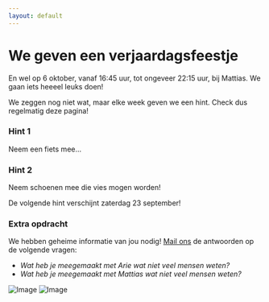 ```yaml
---
layout: default
---
```


# We geven een verjaardagsfeestje

En wel op 6 oktober, vanaf 16:45 uur, tot ongeveer 22:15 uur, bij Mattias. 
We gaan iets heeeel leuks doen!

We zeggen nog niet wat, maar elke week geven we een hint. Check dus regelmatig deze pagina!

### Hint 1

Neem een fiets mee...

### Hint 2

Neem schoenen mee die vies mogen worden!

De volgende hint verschijnt zaterdag 23 september!

### Extra opdracht

We hebben geheime informatie van jou nodig! [Mail ons](mailto:mattias@joostd.nl) de antwoorden op de volgende vragen:

- _Wat heb je meegemaakt met Arie wat niet veel mensen weten?_
- _Wat heb je meegemaakt met Mattias wat niet veel mensen weten?_

![Image](arie2.png) ![Image](mata2.png)
